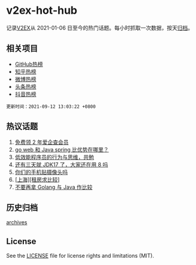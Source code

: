 # v2ex-hot-hub

 记录[V2EX](https://www.v2ex.com/)从 2021-01-06 日至今的热门话题。每小时抓取一次数据，按天[归档](archives)。
 
 ## 相关项目

- [GitHub热榜](https://github.com/snaildev/github-hot-hub)
- [知乎热榜](https://github.com/snaildev/zhihu-hot-hub)
- [微博热榜](https://github.com/snaildev/weibo-hot-hub)
- [头条热榜](https://github.com/snaildev/toutiao-hot-hub)
- [抖音热榜](https://github.com/snaildev/douyin-hot-hub)


 `更新时间：2021-09-12 13:03:22 +0800`

## 热议话题

1. [免费领 2 年爱企查会员](https://www.v2ex.com/t/801229)
1. [go web 和 Java spring 比优势在哪里？](https://www.v2ex.com/t/801212)
1. [低效能程序员的行为与思维，共勉](https://www.v2ex.com/t/801228)
1. [还有三天就 JDK17 了，大家还在用 8 吗](https://www.v2ex.com/t/801237)
1. [你们的手机贴摄像头吗](https://www.v2ex.com/t/801222)
1. [[上海][租房求比较]](https://www.v2ex.com/t/801211)
1. [不要再拿 Golang 与 Java 作比较](https://www.v2ex.com/t/801337)

## 历史归档

[archives](archives)

## License

See the [LICENSE](LICENSE) file for license rights and limitations (MIT).
